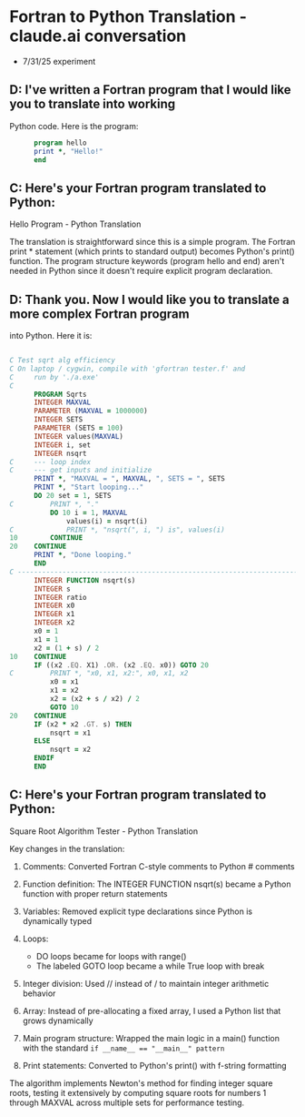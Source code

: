 # Fortran to Python Translation - claude.ai conversation
- 7/31/25 experiment

## D: I've written a Fortran program that I would like you to translate into working
Python code.  Here is the program: 

```fortran
      program hello
      print *, "Hello!"
      end
```

## C: Here's your Fortran program translated to Python:

Hello Program - Python Translation

<translated to a Python print statement>

The translation is straightforward since this is a simple program. The Fortran
print * statement (which prints to standard output) becomes Python's print()
function. The program structure keywords (program hello and end) aren't needed
in Python since it doesn't require explicit program declaration.

## D: Thank you.  Now I would like you to translate a more complex Fortran program
into Python.  Here it is: 

```fortran

C Test sqrt alg efficiency
C On laptop / cygwin, compile with 'gfortran tester.f' and
C     run by './a.exe'
C
      PROGRAM Sqrts
      INTEGER MAXVAL
      PARAMETER (MAXVAL = 1000000)
      INTEGER SETS
      PARAMETER (SETS = 100)
      INTEGER values(MAXVAL)
      INTEGER i, set
      INTEGER nsqrt
C     --- loop index
C     --- get inputs and initialize
      PRINT *, "MAXVAL = ", MAXVAL, ", SETS = ", SETS
      PRINT *, "Start looping..."
      DO 20 set = 1, SETS
C         PRINT *, "."
          DO 10 i = 1, MAXVAL
              values(i) = nsqrt(i)
C             PRINT *, "nsqrt(", i, ") is", values(i)
10        CONTINUE
20    CONTINUE
      PRINT *, "Done looping."
      END
C ----------------------------------------------------------------------
      INTEGER FUNCTION nsqrt(s)
      INTEGER s
      INTEGER ratio
      INTEGER x0
      INTEGER x1
      INTEGER x2
      x0 = 1
      x1 = 1
      x2 = (1 + s) / 2
10    CONTINUE
      IF ((x2 .EQ. X1) .OR. (x2 .EQ. x0)) GOTO 20
C         PRINT *, "x0, x1, x2:", x0, x1, x2
          x0 = x1
          x1 = x2
          x2 = (x2 + s / x2) / 2
          GOTO 10
20    CONTINUE
      IF (x2 * x2 .GT. s) THEN
          nsqrt = x1
      ELSE
          nsqrt = x2
      ENDIF
      END
```

## C: Here's your Fortran program translated to Python:

Square Root Algorithm Tester - Python Translation

<See nsqrt.py>

Key changes in the translation:

1. Comments: Converted Fortran C-style comments to Python # comments

2. Function definition: The INTEGER FUNCTION nsqrt(s) became a Python function
   with proper return statements 

3. Variables: Removed explicit type declarations since Python is dynamically
   typed

4. Loops:

    - DO loops became for loops with range()
    - The labeled GOTO loop became a while True loop with break

5. Integer division: Used // instead of / to maintain integer arithmetic behavior

6. Array: Instead of pre-allocating a fixed array, I used a Python list that
   grows dynamically

7. Main program structure: Wrapped the main logic in a main() function with the
   standard `if __name__ == "__main__" pattern`

8. Print statements: Converted to Python's print() with f-string formatting

The algorithm implements Newton's method for finding integer square roots,
testing it extensively by computing square roots for numbers 1 through MAXVAL
across multiple sets for performance testing.






